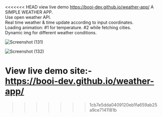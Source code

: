 <<<<<<< HEAD
view live demo
https://booi-dev.github.io/weather-app/
A SIMPLE WEATHER APP. <br>
Use open weather API. <br>
Real time weather & time update according to input coordinates. <br>
Loading animation: #1 for temperature. #2 while fetching cities. <br>
Dynamic img for different weather conditions. <br>

![Screenshot (131)](https://user-images.githubusercontent.com/56810550/211185842-af4825a1-a854-400d-842e-a830f729b74c.png)

![Screenshot (132)](https://user-images.githubusercontent.com/56810550/211185861-00bd1db7-98d0-491d-9214-4dd2da338803.png)

View live demo site:- <br>
https://booi-dev.github.io/weather-app/
=======

>>>>>>> 1cb7e5dda0409120eb1fa659ab25a9ce7141181b
